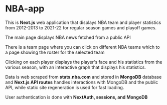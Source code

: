 # NBA-app

This is **Next.js** web application that displays NBA team and player statistics from 2012-2013 to 2021-22 for regular season games and playoff games. 

The main page displays NBA news fetched from a public API

There is a team page where you can click on different NBA teams which to a page showing the roster for the selected team

Clicking on each player displays the player's face and his statistics from the various season, with an interactive graph that displays his statistics.

Data is web scraped from **stats.nba.com** and stored in **MongoDB** database and **Next.js API routes** handles interactions with MongoDB and the public API, while static site regeneration is used for fast loading.

User authentication is done with **NextAuth, sessions, and MongoDB**
 
